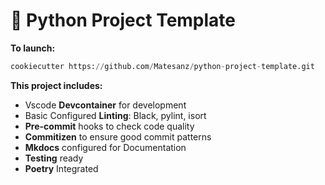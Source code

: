 # 🐍 Python Project Template

**To launch:**

```python
cookiecutter https://github.com/Matesanz/python-project-template.git
```

**This project includes:**

- Vscode **Devcontainer** for development
- Basic Configured **Linting**: Black, pylint, isort
- **Pre-commit** hooks to check code quality
- **Commitizen** to ensure good commit patterns
- **Mkdocs** configured for Documentation
- **Testing** ready
- **Poetry** Integrated
